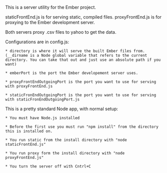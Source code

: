 This is a server utility for the Ember project.

staticFrontEnd.js is for serving static, compiled files.
proxyFrontEnd.js is for proxying to the Ember development server.

Both servers proxy .csv files to yahoo to get the data.

Configurations are in config.js:  

	* directory is where it will serve the built Ember files from.  (__dirname is a Node global variable that refers to the current directory. You can take that out and just use an absolute path if you want)  

	* emberPort is the port the Ember developement server uses.

	* proxyFrontEndOutgoingPort is the port you want to use for serving with proxyFrontEnd.js

	* staticFronEndOutgoingPort is the port you want to use for serving with staticFronEndOutgoingPort.js

This is a pretty standard Node app, with normal setup:  

	* You must have Node.js installed

	* Before the first use you must run "npm install" from the directory this is installed on.

	* You run static from the install directory with "node staticFrontEnd.js"

	* You run proxy form the install directory with "node proxyFrontEnd.js"

 	* You turn the server off with Cntrl+C
